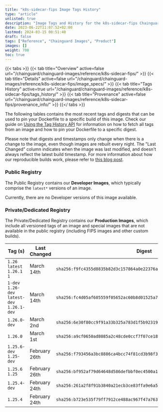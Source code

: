 ```yaml
---
title: "k8s-sidecar-fips Image Tags History"
type: "article"
unlisted: true
description: "Image Tags and History for the k8s-sidecar-fips Chainguard Image"
date: 2023-06-22T11:07:52+02:00
lastmod: 2024-03-15 00:51:40
draft: false
tags: ["Reference", "Chainguard Images", "Product"]
images: []
weight: 700
toc: true
---
```


{{< tabs >}}
{{< tab title="Overview" active=false url="/chainguard/chainguard-images/reference/k8s-sidecar-fips/" >}}
{{< tab title="Details" active=false url="/chainguard/chainguard-images/reference/k8s-sidecar-fips/image_specs/" >}}
{{< tab title="Tags History" active=true url="/chainguard/chainguard-images/reference/k8s-sidecar-fips/tags_history/" >}}
{{< tab title="Provenance" active=false url="/chainguard/chainguard-images/reference/k8s-sidecar-fips/provenance_info/" >}}
{{</ tabs >}}

The following tables contains the most recent tags and digests that can be used to pin your Dockerfile to a specific build of this image. Check our guide on [Using the Tag History API](/chainguard/chainguard-images/using-the-tag-history-api/) for information on how to fetch all tags from an image and how to pin your Dockerfile to a specific digest.

Please note that digests and timestamps only change when there is a change to the image, even though images are rebuilt every night. The "Last Changed" column indicates when the image was last modified, and doesn't always reflect the latest build timestamp. For more information about how our reproducible builds work, please refer to [this blog post](https://www.chainguard.dev/unchained/reproducing-chainguards-reproducible-image-builds).

### Public Registry
The Public Registry contains our **Developer Images**, which typically comprise the `latest*` versions of an image.

Currently, there are no Developer versions of this image available.

### Private/Dedicated Registry
The Private/Dedicated Registry contains our **Production Images**, which include all versioned tags of an image and special images that are not available in the public registry (including FIPS images and other custom builds).

| Tag (s)                                       | Last Changed  | Digest                                                                    |
|-----------------------------------------------|---------------|---------------------------------------------------------------------------|
|  `1.26` `latest` `1.26.1` `1`                 | March 14th    | `sha256:f9fc4355d8835b82d3c157864a0e22376a493ed087f4e5b6ca3edb2a6bf0402b` |
|  `1-dev` `1.26-dev` `latest-dev` `1.26.1-dev` | March 14th    | `sha256:fc4d05af605559f05652ac60b8d01525a79f5d6e29a7e554e74ee3425b42a421` |
|  `1.26.0-dev`                                 | March 2nd     | `sha256:6e30f80cc9f91a33b325a783d1f5b923191662ed45d47c84fc824e53aba851fa` |
|  `1.26.0`                                     | March 1st     | `sha256:a9cf0650ad8085a2c48cde0ccf7f07ce182d681bd387012521cc8825edc6ae64` |
|  `1.25.6-dev` `1.25-dev`                      | February 26th | `sha256:f793456a3bc8886ca4bcc74f81cd3b98f390cfce8b8fac0475e96b88ea5cd19d` |
|  `1.25.6` `1.25`                              | February 26th | `sha256:bf952af79d64648d586defbbf0ec4500a167f8587b19fb2b468bca806f69bb82` |
|  `1.25.4-dev`                                 | February 24th | `sha256:261a2f8f91b3840a21ecb3ce83ffa9e6a557352f1e764c353633972b49a3f92c` |
|  `1.25.4`                                     | February 24th | `sha256:b723e535f79ff7912ce488ac967f47a76348860de87ff5efdb026f353bf385bd` |

